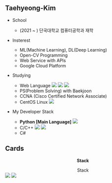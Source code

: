 <!--
**Kim-Taehyeong/Kim-Taehyeong** is a ✨ _special_ ✨ repository because its `README.md` (this file) appears on your GitHub profile.

Here are some ideas to get you started:


- 🔭 I’m currently working on ...
- 🌱 I’m currently learning ...
- 👯 I’m looking to collaborate on ...
- 🤔 I’m looking for help with ...
- 💬 Ask me about ...
- 📫 How to reach me: ...
- 😄 Pronouns: ...
- ⚡ Fun fact: ...
-->

## Taehyeong-Kim
- School
  - (2021 ~ ) 단국대학교 컴퓨터공학과 재학
- Insterest
  - ML(Machine Learning), DL(Deep Learning)
  - Open-CV Programming
  - Web Service with APIs
  - Google Cloud Platform
 
- Studying
  - Web Language <img src="https://img.shields.io/badge/HTML5-E34F26?style=flat-square&logo=HTML5&logoColor=white"/> <img src="https://img.shields.io/badge/JavaScript-F7DF1E?style=flat-square&logo=JavaScript&logoColor=white"/> <img src="https://img.shields.io/badge/CSS3-1572B6?style=flat-square&logo=CSS3&logoColor=white"/>
  - PS(Problem Solving) with Baekjoon
  - CCNA (Cisco Certified Network Associate)
  - CentOS Linux <img src="https://img.shields.io/badge/CentOS-262577?style=flat-square&logo=CentOS&logoColor=white"/>
 
- My Developer Stack
  - <b>Python \[Main Language\]</b> <img src="https://img.shields.io/badge/Python-3776AB?style=flat-square&logo=Python&logoColor=white"/>
  - C/C++ <img src="https://img.shields.io/badge/C-A8B9CC?style=flat-square&logo=C&logoColor=white"/> <img src="https://img.shields.io/badge/C++-00599C?style=flat-square&logo=C++&logoColor=white"/>
  - C#

## Cards
<div align=center> <p> <b>Stack</b> </p> </div>
<center> Stack </center>
<a href="[연결할 링크]" target="_blank"><img src="https://img.shields.io/badge/[쓰고 싶은 텍스트]-[컬러 코드]?style=flat-square&logo=[브랜드 이름]&logoColor=white"/></a>
<img src="https://img.shields.io/badge/Python-3776AB?style=flat-square&logo=Python&logoColor=white"/>
